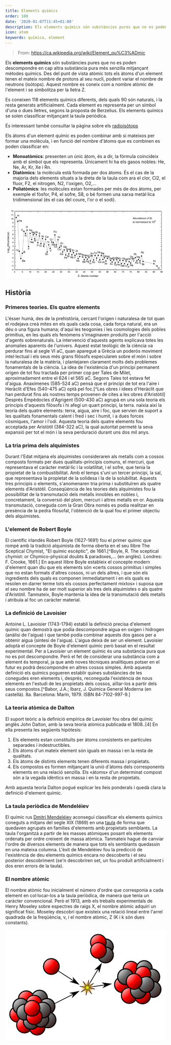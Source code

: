 ```yaml
---
title: Elements químics
order: 100
date: '2020-01-07T11:45+01:00'
description: Els elements químics són substàncies pures que no es poden descompondre en cap altra substància pura més senzilla mitjançant mètodes químics
icon: atom
keywords: química, element
---
```


> From: https://ca.wikipedia.org/wiki/Element_qu%C3%ADmic

Els __elements químics__ són substàncies pures que no es poden descompondre en cap altra substància pura més senzilla mitjançant mètodes químics. Des del punt de vista atòmic tots els àtoms d'un element tenen el mateix nombre de protons al seu nucli, podent variar el nombre de neutrons (isòtops). Aquest nombre es coneix com a nombre atòmic de l'element i se simbolitza per la lletra Z.

Es coneixen 118 elements químics diferents, dels quals 90 són naturals, i la resta generats artificialment. Cada element es representa per un símbol d'una o dues lletres, segons la proposta de Berzelius. Els elements químics se solen classificar mitjançant la taula periòdica.

És interessant també consultar la pàgina sobre els [radioisòtops](./radionuclides)

Els àtoms d'un element químic es poden combinar amb si mateixos per formar una molècula, i en funció del nombre d'àtoms que es combinen es poden classificar en:

- __Monoatòmics__: presenten un únic àtom, és a dir, la fórmula coincideix amb el símbol que els representa. Únicament hi ha els gasos nobles: He, Ne, Ar, Kr, Xe i Rn.
- __Diatòmics__: la molècula està formada per dos àtoms. És el cas de la majoria dels elements situats a la dreta de la taula com ara el clor, Cl2, el fluor, F2, el nitrogen, N2, l'oxigen, O2,...
- __Poliatòmics__: les molècules estan formades per més de dos àtoms, per exemple el fòsfor, P4, el sofre, S8, o bé formen una xarxa metàl·lica tridimensional (és el cas del coure, l'or o el sodi).

![Abundance of chemical elements on the solar system](solar-system-abundances.png "Abundance of chemical elements on the solar system")

## Història

### Primeres teories. Els quatre elements
L'ésser humà, des de la prehistòria, cercant l'origen i naturalesa de tot quan el rodejava creà mites en els quals cada cosa, cada força natural, era un déu o una figura humana; d'aquí les teogonies i les cosmologies dels pobles primitius, en les quals els fenòmens s'imaginaven produïts per l'acció d'agents sobrenaturals. La intervenció d'aquests agents explicava totes les anomalies aparents de l'univers. Aquest estat teològic de la ciència va perdurar fins al segle VI aC, quan aparegué a Grècia un poderós moviment intel·lectual i els seus més grans filòsofs especularen sobre el món i sobre la naturalesa de la matèria, i plantejaren clarament molts dels problemes fonamentals de la ciència. La idea de l'existència d'un principi permanent origen de tot fou tractada per primer cop per Tales de Milet, aproximadament entre el 624 i el 565 aC. Segons Tales tot estava fet d'aigua. Anaxímenes (585-524 aC) pensà que el principi de tot era l'aire i Heràclit d'Efes (540-475 aC) optà pel foc.[^Les obres i idees d'Heràclit que han perdurat fins als nostres temps provenen de cites a les obres d'Aristòtil] Després Empèdocles d'Agrigent (500-430 aC) agrupà en una sola teoria els principis d'aquests filòsofs i hi afegí un quart principi, la terra. naixia així la teoria dels quatre elements: terra, aigua, aire i foc, que servien de suport a les qualitats fonamentals calent i fred i sec i humit, i a dues forces còsmiques, l'amor i l'odi. Aquesta teoria dels quatre elements fou acceptada per Aristòtil (384-322 aC), la qual autoritat permeté la seva expansió per tot el món i la seva perduració durant uns dos mil anys.

### La tria prima dels alquimistes
Durant l'Edat mitjana els alquimistes consideraren als metalls com a cossos composts formats per dues qualitats-principis comuns, el mercuri, que representava el caràcter metàl·lic i la volatilitat, i el sofre, que tenia la propietat de la combustibilitat. Amb el temps s'uní un tercer principi, la sal, que representava la propietat de la solidesa i la de la solubilitat. Aquests tres principis o elements, s'anomenaren tria prima i substituïren als quatre elements d'Aristòtil. Conseqüència de les teories dels alquimistes fou la possibilitat de la transmutació dels metalls innobles en nobles i, concretament, la conversió del plom, mercuri i altres metalls en or. Aquesta transmutació, coneguda com la Gran Obra només es podia realitzar en presència de la pedra filosofal, l'obtenció de la qual fou el primer objectiu dels alquimistes.

### L'element de Robert Boyle
El científic irlandès Robert Boyle (1627-1691) fou el primer químic que rompé amb la tradició alquimista de forma oberta en el seu llibre The Sceptical Chymist, "El químic escèptic", de 1661.[^Boyle, R. The sceptical chymist: or Chymico-physical doubts & paradoxes,... (en anglès). Londres: F. Crooke, 1661.] En aquest llibre Boyle estableix el concepte modern d'element quan diu que els elements són «certs cossos primitius i simples que no estan formats d'altres cossos, ni un dels altres, i que són els ingredients dels quals es componen immediatament i en els quals es resolen en darrer terme tots els cossos perfectament mixtos» i suposa que el seu nombre ha de ser molt superior als tres dels alquimistes o als quatre d'Aristòtil. Tanmateix, Boyle mantenia la idea de la transmutació dels metalls i atribuïa al foc un caràcter material.

### La definició de Lavoisier
Antoine L. Lavoisier (1743-1794) establí la definició precisa d'element químic quan demostrà que podia descompondre aigua en oxigen i hidrogen (anàlisi de l'aigua) i que també podia combinar aquests dos gasos per a obtenir aigua (síntesi de l'aigua). L'aigua deixà de ser un element. Lavoisier adoptà el concepte de Boyle d'element químic però basat en el resultat experimental. Per a Lavoisier un element químic és una substància pura que no es pot descompondre. Però el fet de considerar una substància com a element és temporal, ja que amb noves tècniques analítiques potser en el futur es podrà descompondre en altres cossos simples. Amb aquesta definició els químics pogueren establir quines substàncies de les conegudes eren elements i, després, reconeguda l'existència de nous elements en l'estudi de les propietats dels cossos, aïllar-los a partir dels seus compostos.[^Babor, J.A.; Ibarz, J. Química General Moderna (en castellà). 8a. Barcelona: Marín, 1979. ISBN 84-7102-997-9.]

### La teoria atòmica de Dalton
El suport teòric a la definició empírica de Lavoisier fou obra del químic anglès John Dalton, amb la seva teoria atòmica publicada el 1808..[4] En ella presenta les següents hipòtesis:
1. Els elements estan constituïts per àtoms consistents en partícules separades i indestructibles.
2. Els àtoms d'un mateix element són iguals en massa i en la resta de qualitats.
3. Els àtoms de distints elements tenen diferents massa i propietats.
4. Els compostos es formen mitjançant la unió d'àtoms dels corresponents elements en una relació senzilla. Els «àtoms» d'un determinat compost són a la vegada idèntics en massa i en la resta de propietats.

Amb aquesta teoria Dalton pogué explicar les lleis ponderals i quedà clara la definició d'element químic.

### La taula periòdica de Mendeléiev
El químic rus [Dmitri Mendeléiev](../mendeleev) aconseguí classificar els elements químics coneguts a mitjans del segle XIX (1869) en una [taula](../periodic-table) de forma que quedaven agrupats en famílies d'elements amb propietats semblants. La taula l'organitzà a partir de les masses atòmiques posant els elements ordenats per ordre creixent de massa atòmica. Tanmateix hagué de canviar l'ordre de diversos elements de manera que tots els semblants quedassin en una mateixa columna. L'èxit de Mendeléiev fou la predicció de l'existència de deu elements químics encara no descoberts i el seu posterior descobriment (se'n descobriren set, un fou produït artificialment i dos eren errors de la taula).

### El nombre atòmic
El nombre atòmic fou inicialment el número d'ordre que corresponia a cada element en col·locar-los a la taula periòdica, de manera que tenia un caràcter convencional. Però el 1913, amb els treballs experimentals de Henry Moseley sobre espectres de raigs X, el nombre atòmic adquirí un significat físic. Moseley descobrí que existeix una relació lineal entre l'arrel quadrada de la freqüència, ν, i el nombre atòmic, Z (K i k són dues constants).

![Nuclear reaction](nuclear-reaction.svg)
